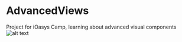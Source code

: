 # AdvancedViews
Project for iOasys Camp, learning about advanced visual components
![alt text](https://github.com/MTruocchio/AdvancedViews/Captura%20de%20Tela%202021-04-01%20às%2011.05.34.png?raw=true)
